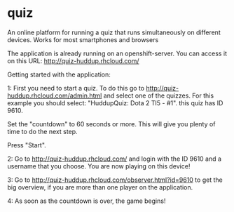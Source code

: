 # quiz
An online platform for running a quiz that runs simultaneously on different devices. Works for most smartphones and browsers

The application is already running on an openshift-server. You can access it on this URL: http://quiz-huddup.rhcloud.com/

Getting started with the application:

1: 
First you need to start a quiz. To do this go to http://quiz-huddup.rhcloud.com/admin.html and select one of the quizzes.
For this example you should select: "HuddupQuiz: Dota 2 TI5 - #1". this quiz has ID 9610.

Set the "countdown" to 60 seconds or more. This will give you plenty of time to do the next step.

Press "Start".

2: 
Go to http://quiz-huddup.rhcloud.com/ and login with the ID 9610 and a username that you choose. You are now playing on this device!

3:
Go to http://quiz-huddup.rhcloud.com/observer.html?id=9610 to get the big overview, if you are more than one player on the application.

4: 
As soon as the countdown is over, the game begins!
